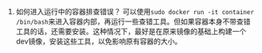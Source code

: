 
1. 如何进入运行中的容器排查错误？
    可以使用``sudo docker run -it container /bin/bash``来进入容器内部，再运行一些查错工具。但如果容器本身不带查错工具的话，还需要安装。这种情况下，最好是在原来镜像的基础上构建一个dev镜像，安装这些工具，以免影响原有容器的大小。